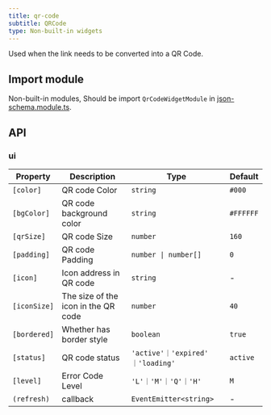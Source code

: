 ```yaml
---
title: qr-code
subtitle: QRCode
type: Non-built-in widgets
---
```


Used when the link needs to be converted into a QR Code.

## Import module

Non-built-in modules, Should be import `QrCodeWidgetModule` in [json-schema.module.ts](https://github.com/ng-alain/ng-alain/blob/master/src/app/shared/json-schema/json-schema.module.ts#L11).

## API

### ui

| Property | Description | Type | Default |
|----------|-------------|------|---------|
| `[color]`           | QR code Color                       | `string`                        | `#000`    |
| `[bgColor]` | QR code background color            | `string`                        | `#FFFFFF` |
| `[qrSize]`            | QR code Size                        | `number`                        | `160`     |
| `[padding]`         | QR code Padding                     | `number \| number[]`            | `0`       |
| `[icon]`            | Icon address in QR code             | `string`                        | -         |
| `[iconSize]`        | The size of the icon in the QR code | `number`                        | `40`      |
| `[bordered]`        | Whether has border style            | `boolean`                       | `true`    |
| `[status]`          | QR code status                      | `'active'｜'expired' ｜'loading'` | `active`  |
| `[level]`           | Error Code Level                    | `'L'｜'M'｜'Q'｜'H'`               | `M`       |
| `(refresh)`         | callback                            | `EventEmitter<string>`          | -         |
